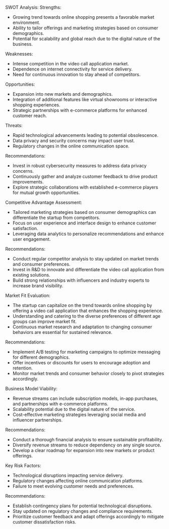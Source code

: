 SWOT Analysis:
Strengths:
- Growing trend towards online shopping presents a favorable market environment.
- Ability to tailor offerings and marketing strategies based on consumer demographics.
- Potential for scalability and global reach due to the digital nature of the business.

Weaknesses:
- Intense competition in the video call application market.
- Dependence on internet connectivity for service delivery.
- Need for continuous innovation to stay ahead of competitors.

Opportunities:
- Expansion into new markets and demographics.
- Integration of additional features like virtual showrooms or interactive shopping experiences.
- Strategic partnerships with e-commerce platforms for enhanced customer reach.

Threats:
- Rapid technological advancements leading to potential obsolescence.
- Data privacy and security concerns may impact user trust.
- Regulatory changes in the online communication space.

Recommendations:
- Invest in robust cybersecurity measures to address data privacy concerns.
- Continuously gather and analyze customer feedback to drive product improvements.
- Explore strategic collaborations with established e-commerce players for mutual growth opportunities.

Competitive Advantage Assessment:
- Tailored marketing strategies based on consumer demographics can differentiate the startup from competitors.
- Focus on user experience and interface design to enhance customer satisfaction.
- Leveraging data analytics to personalize recommendations and enhance user engagement.

Recommendations:
- Conduct regular competitor analysis to stay updated on market trends and consumer preferences.
- Invest in R&D to innovate and differentiate the video call application from existing solutions.
- Build strong relationships with influencers and industry experts to increase brand visibility.

Market Fit Evaluation:
- The startup can capitalize on the trend towards online shopping by offering a video call application that enhances the shopping experience.
- Understanding and catering to the diverse preferences of different age groups can improve market fit.
- Continuous market research and adaptation to changing consumer behaviors are essential for sustained relevance.

Recommendations:
- Implement A/B testing for marketing campaigns to optimize messaging for different demographics.
- Offer incentives or discounts for users to encourage adoption and retention.
- Monitor market trends and consumer behavior closely to pivot strategies accordingly.

Business Model Viability:
- Revenue streams can include subscription models, in-app purchases, and partnerships with e-commerce platforms.
- Scalability potential due to the digital nature of the service.
- Cost-effective marketing strategies leveraging social media and influencer partnerships.

Recommendations:
- Conduct a thorough financial analysis to ensure sustainable profitability.
- Diversify revenue streams to reduce dependency on any single source.
- Develop a clear roadmap for expansion into new markets or product offerings.

Key Risk Factors:
- Technological disruptions impacting service delivery.
- Regulatory changes affecting online communication platforms.
- Failure to meet evolving customer needs and preferences.

Recommendations:
- Establish contingency plans for potential technological disruptions.
- Stay updated on regulatory changes and compliance requirements.
- Prioritize customer feedback and adapt offerings accordingly to mitigate customer dissatisfaction risks.